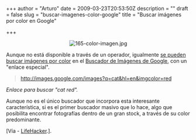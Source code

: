 +++
author = "Arturo"
date = 2009-03-23T20:53:50Z
description = ""
draft = false
slug = "buscar-imagenes-color-google"
title = "Buscar imágenes por color en Google"

+++

<p align="center"><img src="http://geeksan.com/wp-content/uploads/import/165-color-imagen.jpg" alt="165-color-imagen.jpg" /></p>

<p>Aunque no está disponible a través de un operador, igualmente <a href="http://googlesystem.blogspot.com/2009/03/find-images-that-contain-certain-color.html">se pueden buscar imágenes por color</a> en el <a href="http://images.google.com/">Buscador de Imágenes de Google</a>, con un "enlace especial".</p>

<blockquote><a href="http://images.google.com/images?q=cat&amp;hl=en&amp;imgcolor=red">http://images.google.com/images?q=cat&amp;hl=en&amp;imgcolor=red</a></blockquote>

<em>Enlace para buscar "cat red".</em><br />

<p>Aunque no es el único buscador que incorpora esta interesante característica, si es el primer buscador masivo que lo hace, algo que posibilita encontrar fotografías dentro de un gran stock, a través de su color predominante.</p>

<p>[Vía - <a href="http://lifehacker.com/5180835/search-google-images-by-color">LifeHacker</a>.].</p>
